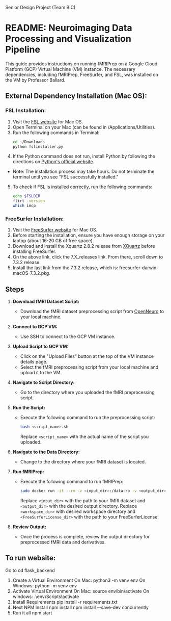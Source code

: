 Senior Design Project (Team BIC)
# README: Neuroimaging Data Processing and Visualization Pipeline

This guide provides instructions on running fMRIPrep on a Google Cloud Platform (GCP) Virtual Machine (VM) instance. The necessary dependencies, including fMRIPrep, FreeSurfer, and FSL, was installed on the VM by Professor Ballard.

## External Dependency Installation (Mac OS):

### FSL Installation:

1. Visit the [FSL website](https://fsl.fmrib.ox.ac.uk/fsl/fslwiki/) for Mac OS.
2. Open Terminal on your Mac (can be found in /Applications/Utilities).
3. Run the following commands in Terminal:
    ```bash
    cd ~/Downloads
    python fslinstaller.py
    ```
4. If the Python command does not run, install Python by following the directions on [Python's official website](https://www.python.org).
* Note: The installation process may take hours. Do not terminate the terminal until you see "FSL successfully installed."
5. To check if FSL is installed correctly, run the following commands:
    ```bash
    echo $FSLDIR
    flirt -version
    which imcp
    ```

### FreeSurfer Installation:

1. Visit the [FreeSurfer website](https://surfer.nmr.mgh.harvard.edu/fswiki/DownloadAndInstall) for Mac OS.
2. Before starting the installation, ensure you have enough storage on your laptop (about 16-20 GB of free space).
3. Download and install the Xquartz 2.8.2 release from [XQuartz](https://www.xquartz.org) before installing FreeSurfer.
4. On the above link, click the 7.X_releases link. From there, scroll down to 7.3.2 release.
5. Install the last link from the 7.3.2 release, which is: freesurfer-darwin-macOS-7.3.2.pkg.

## Steps

1. **Download fMRI Dataset Script:**
   - Download the fMRI dataset preprocessing script from [OpenNeuro](https://openneuro.org/datasets/ds004663/versions/1.0.2/download#) to your local machine.

2. **Connect to GCP VM:**
   - Use SSH to connect to the GCP VM instance.

3. **Upload Script to GCP VM:**
      - Click on the "Upload Files" button at the top of the VM instance details page.
      - Select the fMRI preprocessing script from your local machine and upload it to the VM.

4. **Navigate to Script Directory:**
   - Go to the directory where you uploaded the fMRI preprocessing script.

5. **Run the Script:**
   - Execute the following command to run the preprocessing script:
     ```bash
     bash <script_name>.sh
     ```
     Replace `<script_name>` with the actual name of the script you uploaded.

6. **Navigate to the Data Directory:**
   - Change to the directory where your fMRI dataset is located.

7. **Run fMRIPrep:**
   - Execute the following command to run fMRIPrep:
     ```bash
     sudo docker run -it --rm -v <input_dir>:/data:ro -v <output_dir>:/out -v <workspace_dir>:/work -v <FreeSurferLicense_dir>:/opt/freesurfer/license.txt:ro nipreps/fmriprep /data /out participant --participant-label sub-06 --work-dir /work --ignore fieldmaps slicetiming t2w flair --fs-license-file /opt/freesurfer/license.txt
     ```

     Replace `<input_dir>` with the path to your fMRI dataset and `<output_dir>` with the desired output directory. Replace `<workspace_dir>` with desired workspace directory and `<FreeSurferLicense_dir>` with the path to your FreeSurferLicense.

8. **Review Output:**
   - Once the process is complete, review the output directory for preprocessed fMRI data and derivatives.

## To run website:
Go to cd flask_backend
1. Create a Virtual Environment
   On Mac:
   python3 -m venv env
   On Windows:
   python -m venv env
2. Activate Virtual Environment
   On Mac:
   source env/bin/activate
   On windows:
   .\env\Scripts\activate
3. Install Requirements
   pip install -r requirements.txt
4. Next NPM Install
   npm install
   npm install --save-dev concurrently
5. Run it all
   npm start
   

